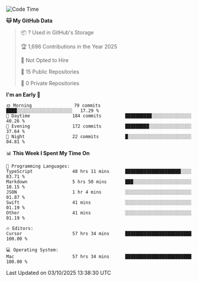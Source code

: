 <!--START_SECTION:waka-->
![Code Time](http://img.shields.io/badge/Code%20Time-7%2C936%20hrs%2032%20mins-blue)

**🐱 My GitHub Data** 

> 📦 ? Used in GitHub's Storage 
 > 
> 🏆 1,696 Contributions in the Year 2025
 > 
> 🚫 Not Opted to Hire
 > 
> 📜 15 Public Repositories 
 > 
> 🔑 0 Private Repositories 
 > 
**I'm an Early 🐤** 

```text
🌞 Morning                79 commits          ████░░░░░░░░░░░░░░░░░░░░░   17.29 % 
🌆 Daytime                184 commits         ██████████░░░░░░░░░░░░░░░   40.26 % 
🌃 Evening                172 commits         █████████░░░░░░░░░░░░░░░░   37.64 % 
🌙 Night                  22 commits          █░░░░░░░░░░░░░░░░░░░░░░░░   04.81 % 
```


📊 **This Week I Spent My Time On** 

```text
💬 Programming Languages: 
TypeScript               48 hrs 11 mins      █████████████████████░░░░   83.71 % 
Markdown                 5 hrs 50 mins       ███░░░░░░░░░░░░░░░░░░░░░░   10.15 % 
JSON                     1 hr 4 mins         ░░░░░░░░░░░░░░░░░░░░░░░░░   01.87 % 
Swift                    41 mins             ░░░░░░░░░░░░░░░░░░░░░░░░░   01.19 % 
Other                    41 mins             ░░░░░░░░░░░░░░░░░░░░░░░░░   01.19 % 

🔥 Editors: 
Cursor                   57 hrs 34 mins      █████████████████████████   100.00 % 

💻 Operating System: 
Mac                      57 hrs 34 mins      █████████████████████████   100.00 % 
```


 Last Updated on 03/10/2025 13:38:30 UTC
<!--END_SECTION:waka-->

